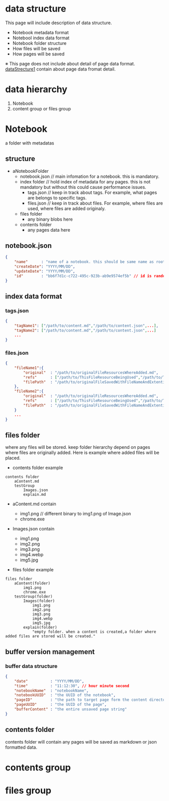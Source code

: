# data structure
 This page will include description of data structure.

- Notebook metadata format
- Notebool index data format
- Notebook folder structure
- How files will be saved
- How pages will be saved  
  
 ※ This page does not include about detail of page data format. [dataStrecture1](./dataStrecture1.md) contain about page data fromat detail. 


# data hierarchy
1. Notebook
2. content group or files group

# Notebook
 a folder with metadatas

## structure
- aNotebookFolder
    - notebook.json // main infomation for a notebook. this is mandatory.
    - index folder  // hold index of metadata for any pages. this is not mandatory but without this could cause performance issues.
        - tags.json    // keep in track about tags. For example, what pages are belongs to specific tags.
        - files.json   // keep in track about files. For example, where files are used, where files are added originaly. 
    - files folder
        - any binary blobs here
    - contents folder
        - any pages data here

## notebook.json
```json
{
    "name"      : "name of a notebook. this should be same name as root folder of the notebook.",
    "createDate": "YYYY/MM/DD",
    "updateDate": "YYYY/MM/DD",
    "id"        : "bb6f7d1c-c722-495c-923b-ab9e9574ef5b" // id is random uuid
}
```

## index data format
### tags.json
```json
{
    "tagName1": ["/path/to/content.md","/path/to/content.json",...],
    "tagName2": ["/path/to/content.md","/path/to/content.json",...]
    ...
}
```

### files.json
```json
{
    "fileName1":{
        "original"  : "/path/to/originalFileResourcesWhereAdded.md",
        "refs"      : ["/path/to/ThisFileResourceBeingUsed","/path/to/ThisFileResourceBeingUsed1"...],
        "filePath"  : "/path/to/originalFileSavedWithFileNameAndExtention"
    },
    "fileName2":{
        "original"  : "/path/to/originalFileResourcesWhereAdded.md",
        "refs"      : ["/path/to/ThisFileResourceBeingUsed","/path/to/ThisFileResourceBeingUsed1"...],
        "filePath"  : "/path/to/originalFileSavedWithFileNameAndExtention"
    }
    ...
}
```

## files folder
 where any files will be stored. keep folder hierarchy depend on pages where files are originally added. Here is example where added files will be placed.

- contents folder example
```
contents folder
    aContent.md
    testGroup
        Images.json
        explain.md
```
- aContent.md contain
    - img1.png  // different binary to img1.png of Image.json 
    - chrome.exe

- Images.json contain
    - img1.png
    - img2.png
    - img3.png
    - img4.webp
    - img5.jpg

- files folder example
```
files folder
    aContent(folder)
        img1.png
        chrome.exe
    testGroup(folder)
        Images(folder)
            img1.png
            img2.png
            img3.png
            img4.webp
            img5.jpg
        explain(folder)
            "empty folder. when a content is created,a folder where added files are stored will be created."
```



## buffer version management
### buffer data structure
```json
{
    "date"          : "YYYY/MM/DD",
    "time"          : "11:12:30", // hour minute second
    "notebookName"  : "notebookName",
    "notebookUUID"  : "the UUID of the notebook",
    "pageID"        : "the path to target page form the content directory of the notebook",
    "pageUUID"      : "the UUID of the page",
    "bufferContent" : "the entire unsaved page string"
}
```


## contents folder
 contents folder will contain any pages will be saved as markdown or json formatted data.






# contents group

# files group






